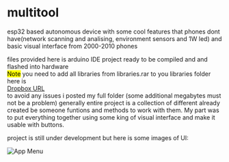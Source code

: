 # multitool
esp32 based autonomous device with some cool features that phones dont have(network scanning and analising, environment sensors and 1W led) and basic visual interface from 2000-2010 phones

files provided here is arduino IDE project ready to be compiled and and flashed into hardware <br>
<mark>Note</mark> you need to add all libraries from libraries.rar to you libraries folder here is  <br>  [Dropbox URL](https://www.dropbox.com/scl/fi/wp7r0yfxdzot3yjx6nobu/libraries.rar?rlkey=o91tcoq83o2jp8xmjinzu1evk&st=tn82knd4&dl=0)  
to avoid any issues i posted my full folder (some additional megabytes must not be a problem)
generally entire project is a collection of different already created be someone funtions and methods to work with them. My part was to put everything together using some king of visual interface and make it usable with buttons.

project is still under development but here is some images of UI:

![App Menu](https://www.dropbox.com/scl/fi/wp7r0yfxdzot3yjx6nobu/libraries.rar?rlkey=o91tcoq83o2jp8xmjinzu1evk&st=tn82knd4&dl=0](https://github.com/D1masik43/multitool/blob/images/app%20menu.jpg))  

